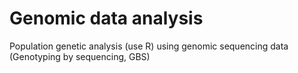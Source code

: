 # Genomic data analysis
Population genetic analysis (use R) using genomic sequencing data (Genotyping by sequencing, GBS)
